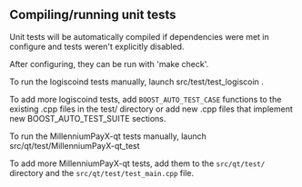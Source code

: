 Compiling/running unit tests
------------------------------------

Unit tests will be automatically compiled if dependencies were met in configure
and tests weren't explicitly disabled.

After configuring, they can be run with 'make check'.

To run the logiscoind tests manually, launch src/test/test_logiscoin .

To add more logiscoind tests, add `BOOST_AUTO_TEST_CASE` functions to the existing
.cpp files in the test/ directory or add new .cpp files that
implement new BOOST_AUTO_TEST_SUITE sections.

To run the MillenniumPayX-qt tests manually, launch src/qt/test/MillenniumPayX-qt_test

To add more MillenniumPayX-qt tests, add them to the `src/qt/test/` directory and
the `src/qt/test/test_main.cpp` file.
